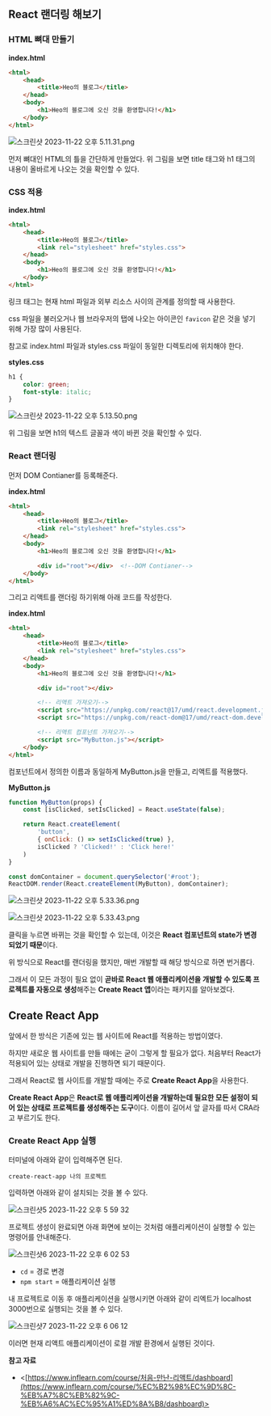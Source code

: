 ## React 랜더링 해보기

### HTML 뼈대 만들기

**index.html**

```html
<html>
    <head>
        <title>Heo의 블로그</title>
    </head>
    <body>
        <h1>Heo의 블로그에 오신 것을 환영합니다!</h1>
    </body>
</html>
```

![스크린샷 2023-11-22 오후 5.11.31.png](https://github.com/Heo-y-y/development-blog/assets/112863029/4f4c9abf-48ba-4d97-a628-ce7de0729ab6)

먼저 뼈대인 HTML의 틀을 간단하게 만들었다. 위 그림을 보면 title 태그와 h1 태그의 내용이 올바르게 나오는 것을 확인할 수 있다. 

### CSS 적용

**index.html**

```html
<html>
    <head>
        <title>Heo의 블로그</title>
        <link rel="stylesheet" href="styles.css">
    </head>
    <body>
        <h1>Heo의 블로그에 오신 것을 환영합니다!</h1>
    </body>
</html>
```

링크 태그는 현재 html 파일과 외부 리소스 사이의 관계를 정의할 때 사용한다.

css 파일을 불러오거나 웹 브라우저의 탭에 나오는 아이콘인 `favicon` 같은 것을 넣기 위해 가장 많이 사용된다.

참고로 index.html 파일과 styles.css 파일이 동일한 디렉토리에 위치해야 한다.

**styles.css**

```css
h1 {
    color: green;
    font-style: italic;
}
```

![스크린샷 2023-11-22 오후 5.13.50.png](https://github.com/Heo-y-y/development-blog/assets/112863029/3195002e-f496-46e9-b600-51b7fe1c263e)

위 그림을 보면 h1의 텍스트 글꼴과 색이 바뀐 것을 확인할 수 있다.

### React 랜더링

먼저 DOM Contianer를 등록해준다.

**index.html**

```html
<html>
    <head>
        <title>Heo의 블로그</title>
        <link rel="stylesheet" href="styles.css">
    </head>
    <body>
        <h1>Heo의 블로그에 오신 것을 환영합니다!</h1>

        <div id="root"></div>  <!--DOM Contianer-->
    </body>
</html>
```

그리고 리액트를 랜더링 하기위해 아래 코드를 작성한다.

**index.html**

```html
<html>
    <head>
        <title>Heo의 블로그</title>
        <link rel="stylesheet" href="styles.css">
    </head>
    <body>
        <h1>Heo의 블로그에 오신 것을 환영합니다!</h1>

        <div id="root"></div>

        <!-- 리액트 가져오기-->
        <script src="https://unpkg.com/react@17/umd/react.development.js" crossorigin></script>
        <script src="https://unpkg.com/react-dom@17/umd/react-dom.development.js" crossorigin></script>

        <!-- 리액트 컴포넌트 가져오기-->
        <script src="MyButton.js"></script>
    </body>
</html>
```

컴포넌트에서 정의한 이름과 동일하게 MyButton.js을 만들고, 리액트를 적용했다.

**MyButton.js**

```jsx
function MyButton(props) {
    const [isClicked, setIsClicked] = React.useState(false);

    return React.createElement(
        'button',
        { onClick: () => setIsClicked(true) },
        isClicked ? 'Clicked!' : 'Click here!'
    )
}

const domContainer = document.querySelector('#root');
ReactDOM.render(React.createElement(MyButton), domContainer);
```

![스크린샷 2023-11-22 오후 5.33.36.png](https://github.com/Heo-y-y/development-blog/assets/112863029/dc3c403b-8a30-4e4b-a638-393237e5db88)

![스크린샷 2023-11-22 오후 5.33.43.png](https://github.com/Heo-y-y/development-blog/assets/112863029/756cb6ec-ace2-470b-ba98-70c3283712c6)

클릭을 누르면 바뀌는 것을 확인할 수 있는데, 이것은 **React 컴포넌트의 state가 변경되었기 때문**이다.

위 방식으로 React를 랜더링을 했지만, 매번 개발할 때 해당 방식으로 하면 번거롭다. 

그래서 이 모든 과정이 필요 없이 **곧바로 React 웹 애플리케이션을 개발할 수 있도록 프로젝트를 자동으로 생성**해주는 **Create React 앱**이라는 패키지를 알아보겠다.

## Create React App

앞에서 한 방식은 기존에 있는 웹 사이트에 React를 적용하는 방법이였다.

하지만 새로운 웹 사이트를 만들 때에는 굳이 그렇게 할 필요가 없다. 처음부터 React가 적용되어 있는 상태로 개발을 진행하면 되기 때문이다.

그래서 React로 웹 사이트를 개발할 때에는  주로 **Create React App**을 사용한다.

**Create React App**은 **React로 웹 애플리케이션을 개발하는데 필요한 모든 설정이 되어 있는 상태로 프로젝트를 생성해주는 도구**이다. 이름이 길어서 앞 글자를 따서 CRA라고 부르기도 한다.

### Create React App 실행

터미널에 아래와 같이 입력해주면 된다.

`create-react-app 나의 프로젝트`

입력하면 아래와 같이 설치되는 것을 볼 수 있다.

![스크린샷5 2023-11-22 오후 5 59 32](https://github.com/Heo-y-y/development-blog/assets/112863029/9b37dcea-575a-4be6-9bca-3578f7873a81)

프로젝트 생성이 완료되면 아래 화면에 보이는 것처럼 애플리케이션이 실행할 수 있는 명령어를 안내해준다.

![스크린샷6 2023-11-22 오후 6 02 53](https://github.com/Heo-y-y/development-blog/assets/112863029/b7fa8dee-fdf5-4499-a321-02b73b3157df)

- `cd` = 경로 변경
- `npm start` = 애플리케이션 실행

내 프로젝트로 이동 후 애플리케이션을 실행시키면 아래와 같이 리엑트가 localhost 3000번으로 실행되는 것을 볼 수 있다.

![스크린샷7 2023-11-22 오후 6 06 12](https://github.com/Heo-y-y/development-blog/assets/112863029/b2651683-20a6-4d29-957d-8b3bde238b2e)

이러면 현재 리액트 애플리케이션이 로컬 개발 환경에서 실행된 것이다.

**참고 자료**

- <[https://www.inflearn.com/course/처음-만난-리액트/dashboard](https://www.inflearn.com/course/%EC%B2%98%EC%9D%8C-%EB%A7%8C%EB%82%9C-%EB%A6%AC%EC%95%A1%ED%8A%B8/dashboard)>
